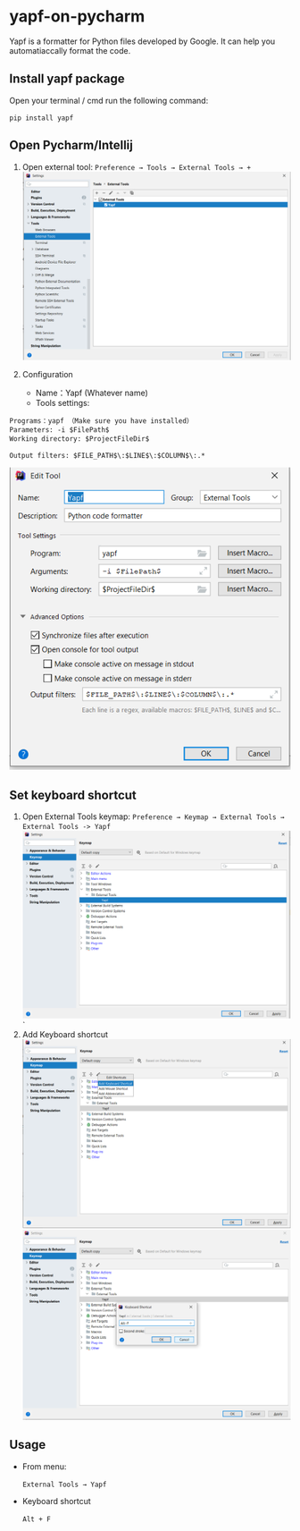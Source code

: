 # yapf-on-pycharm

Yapf is a formatter for Python files developed by Google. It can help you automatiaccally format the code.

## Install yapf package

Open your terminal / cmd run the following command:

```
pip install yapf
```

## Open Pycharm/Intellij

1.  Open external tool: `Preference → Tools → External Tools → +`
    ![External tool](imgs/Image-1.png?raw=true)

2.  Configuration
    <ul>
     <li>Name：Yapf (Whatever name)</li>
     <li>Tools settings:</li>

```
Programs：yapf （Make sure you have installed）
Parameters: -i $FilePath$
Working directory: $ProjectFileDir$
```

```
Output filters: $FILE_PATH$\:$LINE$\:$COLUMN$\:.*
```

![External tool setting1](imgs/Image-2.png?raw=true)

## Set keyboard shortcut

1. Open External Tools keymap: `Preference → Keymap → External Tools → External Tools -> Yapf`
   ![External tool key map](imgs/Image-3.png?raw=true)`
2. Add Keyboard shortcut
   ![Add keyboard shortcut](imgs/Image-4.png?raw=true)
   ![Set keyboard shortcut](imgs/Image-5.png?raw=true)

## Usage

- From menu:

  `External Tools → Yapf`

- Keyboard shortcut

  `Alt + F`
